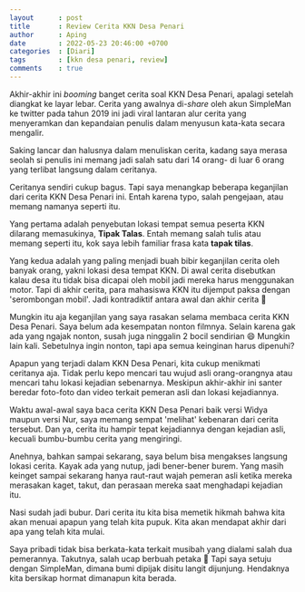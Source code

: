 ```yaml
---
layout      : post
title       : Review Cerita KKN Desa Penari
author      : Aping
date        : 2022-05-23 20:46:00 +0700
categories  : [Diari]
tags        : [kkn desa penari, review]
comments    : true
---
```

Akhir-akhir ini *booming* banget cerita soal KKN Desa Penari, apalagi setelah diangkat ke layar lebar. Cerita yang awalnya di-*share* oleh akun SimpleMan ke twitter pada tahun 2019 ini jadi viral lantaran alur cerita yang menyeramkan dan kepandaian penulis dalam menyusun kata-kata secara mengalir.

Saking lancar dan halusnya dalam menuliskan cerita, kadang saya merasa seolah si penulis ini memang jadi salah satu dari 14 orang- di luar 6 orang yang terlibat langsung dalam ceritanya.

Ceritanya sendiri cukup bagus. Tapi saya menangkap beberapa keganjilan dari cerita KKN Desa Penari ini. Entah karena typo, salah pengejaan, atau memang namanya seperti itu.

Yang pertama adalah penyebutan lokasi tempat semua peserta KKN dilarang memasukinya, **Tipak Talas**. Entah memang salah tulis atau memang seperti itu, kok saya lebih familiar frasa kata **tapak tilas**.

Yang kedua adalah yang paling menjadi buah bibir keganjilan cerita oleh banyak orang, yakni lokasi desa tempat KKN. Di awal cerita disebutkan kalau desa itu tidak bisa dicapai oleh mobil jadi mereka harus menggunakan motor. Tapi di akhir cerita, para mahasiswa KKN itu dijemput paksa dengan 'serombongan mobil'. Jadi kontradiktif antara awal dan akhir cerita 🤔

Mungkin itu aja keganjilan yang saya rasakan selama membaca cerita KKN Desa Penari. Saya belum ada kesempatan nonton filmnya. Selain karena gak ada yang ngajak nonton, susah juga ninggalin 2 bocil sendirian 😄 Mungkin lain kali. Sebetulnya ingin nonton, tapi apa semua keinginan harus dipenuhi?

Apapun yang terjadi dalam KKN Desa Penari, kita cukup menikmati ceritanya aja. Tidak perlu kepo mencari tau wujud asli orang-orangnya atau mencari tahu lokasi kejadian sebenarnya. Meskipun akhir-akhir ini santer beredar foto-foto dan video terkait pemeran asli dan lokasi kejadiannya.

Waktu awal-awal saya baca cerita KKN Desa Penari baik versi Widya maupun versi Nur, saya memang sempat 'melihat' kebenaran dari cerita tersebut. Dan ya, cerita itu hampir tepat kejadiannya dengan kejadian asli, kecuali bumbu-bumbu cerita yang mengiringi.

Anehnya, bahkan sampai sekarang, saya belum bisa mengakses langsung lokasi cerita. Kayak ada yang nutup, jadi bener-bener burem. Yang masih keinget sampai sekarang hanya raut-raut wajah pemeran asli ketika mereka merasakan kaget, takut, dan perasaan mereka saat menghadapi kejadian itu.

Nasi sudah jadi bubur. Dari cerita itu kita bisa memetik hikmah bahwa kita akan menuai apapun yang telah kita pupuk. Kita akan mendapat akhir dari apa yang telah kita mulai.

Saya pribadi tidak bisa berkata-kata terkait musibah yang dialami salah dua pemerannya. Takutnya, salah ucap berbuah petaka 🤭 Tapi saya setuju dengan SimpleMan, dimana bumi dipijak disitu langit dijunjung. Hendaknya kita bersikap hormat dimanapun kita berada.
